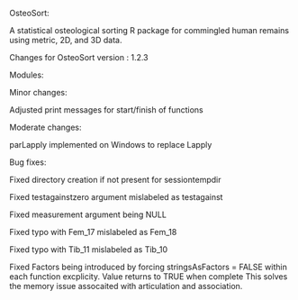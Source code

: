 OsteoSort:

A statistical osteological sorting R package for commingled human remains using metric, 2D, and 3D data.

Changes for OsteoSort version : 1.2.3




Modules:




Minor changes:

Adjusted print messages for start/finish of functions

Moderate changes:

parLapply implemented on Windows to replace Lapply



Bug fixes:

Fixed directory creation if not present for sessiontempdir

Fixed testagainstzero argument mislabeled as testagainst

Fixed measurement argument being NULL

Fixed typo with Fem_17 mislabeled as Fem_18

Fixed typo with Tib_11 mislabeled as Tib_10

Fixed Factors being introduced by forcing stringsAsFactors = FALSE within each function excplicity. Value returns to TRUE when complete This solves the memory issue assocaited with articulation and association.